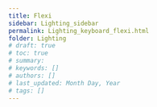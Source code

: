 ```yaml
---
title: Flexi
sidebar: Lighting_sidebar
permalink: Lighting_keyboard_flexi.html
folder: Lighting
# draft: true
# toc: true
# summary: 
# keywords: []
# authors: []
# last_updated: Month Day, Year
# tags: []
---
```

